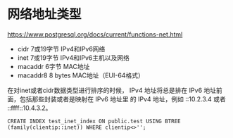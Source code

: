 # 网络地址类型

https://www.postgresql.org/docs/current/functions-net.html


- cidr	7或19字节	IPv4和IPv6网络
- inet	7或19字节	IPv4和IPv6主机以及网络
- macaddr	6字节	MAC地址
- macaddr8	8 bytes	MAC地址（EUI-64格式）

在对inet或者cidr数据类型进行排序的时候， IPv4 地址将总是排在 IPv6 地址前面，包括那些封装或者是映射在 IPv6 地址里 的 IPv4 地址，例如 ::10.2.3.4 或者 ::ffff::10.4.3.2。

```psql
CREATE INDEX test_inet_index ON public.test USING BTREE (family(clientip::inet)) WHERE clientip<>'';
```
